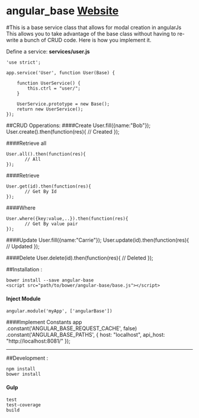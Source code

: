 angular_base [ Website ](http://carlospliego.github.io/angular_base/)
============
#This is a base service class that allows for modal creation in angularJs
This allows you to take advantage of the base class without having to re-write a bunch of CRUD code. Here is how you implement it.

Define a service: **services/user.js**

    'use strict';

    app.service('User', function User(Base) {

        function UserService() {
            this.ctrl = "user/";
        }

        UserService.prototype = new Base();
        return new UserService();
    });
    
##CRUD Opperations:
####Create
    User.fill({name:"Bob"});
    User.create().then(function(res){
    	   // Created
    });
 
####Retrieve all
    
    User.all().then(function(res){
    	   // All
    });
 
####Retrieve 

    User.get(id).then(function(res){
    	   // Get By Id
    });
 
####Where 

    User.where({key:value,..}).then(function(res){
    	   // Get By value pair
    });

####Update
    User.fill({name:"Carrie"});
    User.update(id).then(function(res){
    	   // Updated
    });
    
####Delete
    User.delete(id).then(function(res){
    	   // Deleted
    });
    
##Installation :

    bower install --save angular-base
    <script src="path/to/bower/angular-base/base.js"></script>

#### Inject Module    
    angular.module('myApp', ['angularBase'])
    
####Implement Constants
    app
            .constant('ANGULAR_BASE_REQUEST_CACHE', false)
            .constant('ANGULAR_BASE_PATHS', {
                host: "localhost",
                api_host: "http://localhost:8081/"
            });

---

##Development :

    npm install
    bower install
    
#### Gulp
    test
    test-coverage
    build
    

